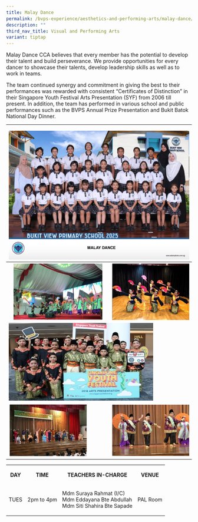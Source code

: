 ```yaml
---
title: Malay Dance
permalink: /bvps-experience/aesthetics-and-performing-arts/malay-dance/
description: ""
third_nav_title: Visual and Performing Arts
variant: tiptap
---
```

<p>Malay Dance CCA believes that every member has the potential to develop
their talent and build perseverance. We provide opportunities for every
dancer to showcase their talents, develop leadership skills as well as
to work in teams.&nbsp;</p>
<p>The team continued synergy and commitment in giving the best to their
performances was rewarded with consistent “Certificates of Distinction”
in their Singapore Youth Festival Arts Presentation (SYF) from 2006 till
present. In addition, the team has performed in various school and public
performances such as the BVPS Annual Prize Presentation and Bukit Batok
National Day Dinner.</p>
<table style="minWidth: 50px">
<colgroup>
<col>
<col>
</colgroup>
<tbody>
<tr>
<td rowspan="1" colspan="2">
<p></p>
<div class="isomer-image-wrapper">
<img style="width: 100%" height="auto" width="100%" alt="" src="/images/CCE/CCA Formal Group Picture/malay_dance.jpg">
</div>
</td>
</tr>
<tr>
<th rowspan="1" colspan="1">
<div class="isomer-image-wrapper">
<img style="width: 90%;" height="auto" width="100%" alt="" src="/images/BVPS%20Experience/Co%20Curricular%20Activities/Aesthetics%20and%20Performing%20Arts/MALAY%20DANCE/M1.jpg">
</div>
</th>
<th rowspan="1" colspan="1">
<div class="isomer-image-wrapper">
<img style="width: 100%;" height="auto" width="100%" alt="" src="/images/BVPS%20Experience/Co%20Curricular%20Activities/Aesthetics%20and%20Performing%20Arts/MALAY%20DANCE/M3.jpg">
</div>
</th>
</tr>
<tr>
<td rowspan="1" colspan="2">
<div class="isomer-image-wrapper">
<img style="width: 80%;" height="auto" width="100%" alt="" src="/images/BVPS%20Experience/Co%20Curricular%20Activities/Aesthetics%20and%20Performing%20Arts/MALAY%20DANCE/M2.jpg">
</div>
</td>
</tr>
<tr>
<td rowspan="1" colspan="1">
<div class="isomer-image-wrapper">
<img style="width: 80%;" height="auto" width="100%" alt="" src="/images/BVPS%20Experience/Co%20Curricular%20Activities/Aesthetics%20and%20Performing%20Arts/MALAY%20DANCE/M4.jpg">
</div>
</td>
<td rowspan="1" colspan="1">
<div class="isomer-image-wrapper">
<img style="width: 100%;" height="auto" width="100%" alt="" src="/images/BVPS%20Experience/Co%20Curricular%20Activities/Aesthetics%20and%20Performing%20Arts/MALAY%20DANCE/M5.jpg">
</div>
</td>
</tr>
</tbody>
</table>
<table style="minWidth: 100px">
<colgroup>
<col>
<col>
<col>
<col>
</colgroup>
<tbody>
<tr>
<th rowspan="1" colspan="1">
<p>DAY</p>
</th>
<th rowspan="1" colspan="1">
<p>TIME</p>
</th>
<th rowspan="1" colspan="1">
<p>TEACHERS IN-CHARGE</p>
</th>
<th rowspan="1" colspan="1">
<p>VENUE</p>
</th>
</tr>
<tr>
<td rowspan="1" colspan="1">
<p>TUES</p>
</td>
<td rowspan="1" colspan="1">
<p>2pm to 4pm</p>
</td>
<td rowspan="1" colspan="1">
<p>Mdm Suraya Rahmat (I/C)
<br>Mdm Eddayana Bte Abdullah
<br>Mdm Siti Shahira Bte Sapade</p>
</td>
<td rowspan="1" colspan="1">
<p>PAL Room</p>
</td>
</tr>
</tbody>
</table>
<p></p>
